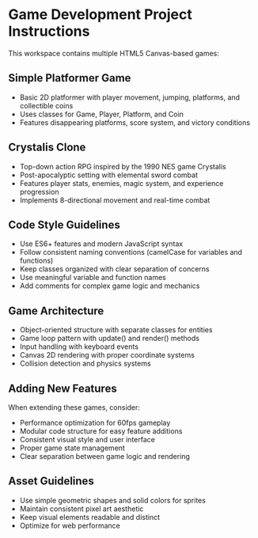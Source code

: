 <!-- Use this file to provide workspace-specific custom instructions to Copilot. For more details, visit https://code.visualstudio.com/docs/copilot/copilot-customization#_use-a-githubcopilotinstructionsmd-file -->

# Game Development Project Instructions

This workspace contains multiple HTML5 Canvas-based games:

## Simple Platformer Game
- Basic 2D platformer with player movement, jumping, platforms, and collectible coins
- Uses classes for Game, Player, Platform, and Coin
- Features disappearing platforms, score system, and victory conditions

## Crystalis Clone
- Top-down action RPG inspired by the 1990 NES game Crystalis
- Post-apocalyptic setting with elemental sword combat
- Features player stats, enemies, magic system, and experience progression
- Implements 8-directional movement and real-time combat

## Code Style Guidelines
- Use ES6+ features and modern JavaScript syntax
- Follow consistent naming conventions (camelCase for variables and functions)
- Keep classes organized with clear separation of concerns
- Use meaningful variable and function names
- Add comments for complex game logic and mechanics

## Game Architecture
- Object-oriented structure with separate classes for entities
- Game loop pattern with update() and render() methods
- Input handling with keyboard events
- Canvas 2D rendering with proper coordinate systems
- Collision detection and physics systems

## Adding New Features
When extending these games, consider:
- Performance optimization for 60fps gameplay
- Modular code structure for easy feature additions
- Consistent visual style and user interface
- Proper game state management
- Clear separation between game logic and rendering

## Asset Guidelines
- Use simple geometric shapes and solid colors for sprites
- Maintain consistent pixel art aesthetic
- Keep visual elements readable and distinct
- Optimize for web performance
